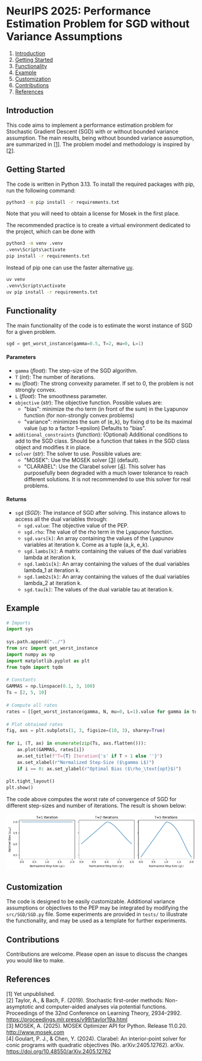 # NeurIPS 2025: Performance Estimation Problem for SGD without Variance Assumptions

1. [Introduction](#Introduction)
2. [Getting Started](#Getting-Started)
3. [Functionality](#Functionality)
4. [Example](#Example)
5. [Customization](#Customization)
6. [Contributions](#Contributions)
7. [References](#References)

## Introduction

This code aims to implement a performance estimation problem for Stochastic Gradient Descent (SGD) with or without
bounded variance assumption. The main results, being without bounded variance assumption, are summarized in [[1]](#1).
The problem model and methodology is inspired by [[2]](#2).

## Getting Started

The code is written in Python 3.13. To install the required packages with pip, run the following command:

```bash
python3 -m pip install -r requirements.txt
```

Note that you will need to obtain a license for Mosek in the first place.

The recommended practice is to create a virtual environment dedicated to the project, which can be done with

```bash
python3 -m venv .venv
.venv\Scripts\activate
pip install -r requirements.txt
```

Instead of pip one can use the faster alternative [uv](https://github.com/astral-sh/uv).

```bash
uv venv
.venv\Scripts\activate
uv pip install -r requirements.txt
```

## Functionality

The main functionality of the code is to estimate the worst instance of SGD for a given problem.

```python
sgd = get_worst_instance(gamma=0.5, T=2, mu=0, L=1)
```

#### Parameters

- `gamma` (_float_): The step-size of the SGD algorithm.
- `T` (_int_): The number of iterations.
- `mu` (_float_): The strong convexity parameter. If set to 0, the problem is not strongly convex.
- `L` (_float_): The smoothness parameter.
- `objective` (_str_): The objective function. Possible values are:
    - "bias": minimize the rho term (in front of the sum) in the Lyapunov function (for non-strongly convex problems)
    - "variance": minimizes the sum of (e_k), by fixing d to be its maximal value (up to a factor 1-epsilon)
      Defaults to "bias".
- `additional_constraints` (_function_): (Optional) Additional conditions to add to the SGD class. Should be a function
  that takes in the SGD class object and modifies it in place.
- `solver` (_str_): The solver to use. Possible values are:
    - "MOSEK": Use the MOSEK solver [[3]](#3) (default).
    - "CLARABEL": Use the Clarabel solver [[4]](#4). This solver has purposefully been degraded with a much lower
      tolerance to reach different solutions. It is not recommended to use this solver for real problems.

#### Returns

- `sgd` (_SGD_): The instance of SGD after solving. This instance allows to access all the dual variables through:
    - `sgd.value`: The objective value of the PEP.
    - `sgd.rho`: The value of the rho term in the Lyapunov function.
    - `sgd.vars[k]`: An array containing the values of the Lyapunov variables at iteration k. Come as a tuple (a_k,
      e_k).
    - `sgd.lambs[k]`: A matrix containing the values of the dual variables lambda at iteration k.
    - `sgd.lamb1s[k]`: An array containing the values of the dual variables lambda_1 at iteration k.
    - `sgd.lamb2s[k]`: An array containing the values of the dual variables lambda_2 at iteration k.
    - `sgd.tau[k]`: The values of the dual variable tau at iteration k.

## Example

```python
# Imports
import sys

sys.path.append("../")
from src import get_worst_instance
import numpy as np
import matplotlib.pyplot as plt
from tqdm import tqdm

# Constants
GAMMAS = np.linspace(0.1, 3, 100)
Ts = [2, 5, 10]

# Compute all rates
rates = [[get_worst_instance(gamma, N, mu=0, L=1).value for gamma in tqdm(GAMMAS)] for N in Ns]

# Plot obtained rates
fig, axs = plt.subplots(1, 3, figsize=(10, 3), sharey=True)

for i, (T, ax) in enumerate(zip(Ts, axs.flatten())):
    ax.plot(GAMMAS, rates[i])
    ax.set_title(f"T={T} Iteration{'s' if T > 1 else ''}")
    ax.set_xlabel(r"Normalized Step-Size ($\gamma L$)")
    if i == 0: ax.set_ylabel(r"Optimal Bias ($\rho_\text{opt}$)")

plt.tight_layout()
plt.show()
```

The code above computes the worst rate of convergence of SGD for different step-sizes and number of iterations. The
result is shown below:

![](https://github.com/DanielCortild/PEP-for-SGD-without-Variance/blob/main/example.png?raw=true)

## Customization

The code is designed to be easily customizable. Additional variance assumptions or objectives to the PEP may be
integrated by modifying the `src/SGD/SGD.py` file. Some experiments are provided in `tests/` to illustrate the
functionality, and may be used as a template for further experiments.

## Contributions

Contributions are welcome. Please open an issue to discuss the changes you would like to make.

## References

<a id="1">[1]</a> Yet unpublished.
<br/>
<a id="2">[2]</a> Taylor, A., & Bach, F. (2019). Stochastic first-order methods: Non-asymptotic and computer-aided
analyses via potential functions. Proceedings of the 32nd Conference on Learning Theory,
2934–2992. https://proceedings.mlr.press/v99/taylor19a.html
<br/>
<a id="3">[3]</a> MOSEK, A. (2025). MOSEK Optimizer API for Python. Release 11.0.20. http://www.mosek.com
<br/>
<a id="4">[4]</a> Goulart, P. J., & Chen, Y. (2024). Clarabel: An interior-point solver for conic programs with
quadratic objectives (No. arXiv:2405.12762). arXiv. https://doi.org/10.48550/arXiv.2405.12762

